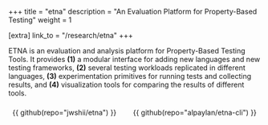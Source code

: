 +++
title = "etna"
description = "An Evaluation Platform for Property-Based Testing"
weight = 1

[extra]
link_to = "/research/etna"
+++

ETNA is an evaluation and analysis platform for Property-Based
Testing Tools. It provides **(1)** a modular interface for adding new
languages and new testing frameworks, **(2)** several testing workloads
replicated in different languages, **(3)** experimentation primitives for
running tests and collecting results, and **(4)** visualization tools for
comparing the results of different tools.

<style>
    .row {
        display: flex;
        gap: 16px;
        justify-content: space-between;
        flex-wrap: wrap;
    }

    .column {
        flex: 1;
        min-width: 150px;
        padding: 8px;
    }
</style>

<div class="row">
    <div class="column">
        {{ github(repo="jwshii/etna") }}
    </div>
    <div class="column">
        {{ github(repo="alpaylan/etna-cli") }}
    </div>
</div>








<!-- 
[https://github.com/jwshii/etna](https://github.com/jwshii/etna)

[https://github.com/alpaylan/etna-cli](https://github.com/jwshii/etna) -->
